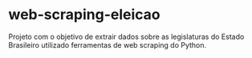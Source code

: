 # web-scraping-eleicao

Projeto com o objetivo de extrair dados sobre as legislaturas do Estado Brasileiro utilizado ferramentas de web scraping do Python. 
